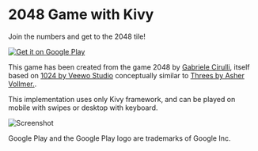 # 2048 Game with Kivy

Join the numbers and get to the 2048 tile!

<a href='https://play.google.com/store/apps/details?id=com.meltingrocks.kivy2048&pcampaignid=MKT-Other-global-all-co-prtnr-py-PartBadge-Mar2515-1'><img alt='Get it on Google Play' src='https://play.google.com/intl/en_us/badges/images/generic/en_badge_web_generic.png'/></a>

This game has been created from the game 2048 by [Gabriele
Cirulli](http://gabrielecirulli.com/), itself based on [1024 by Veewo
Studio](https://itunes.apple.com/us/app/1024!/id823499224) conceptually similar
to [Threes by Asher Vollmer.](http://asherv.com/threes/).

This implementation uses only Kivy framework, and can be played on mobile with
swipes or desktop with keyboard.

![Screenshot](/screenshot.png)


Google Play and the Google Play logo are trademarks of Google Inc.
